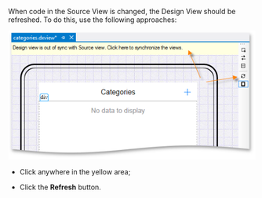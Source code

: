 When code in the Source View is changed, the Design View should be refreshed. To do this, use the following approaches:

![Refresh Design View](/images/DevExtreme/RefreshDesignView.png)

- Click anywhere in the yellow area;

- Click the **Refresh** button.
